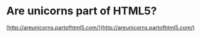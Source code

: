 <!--
id: 788108270
link: http://tumblr.atmos.org/post/788108270/are-unicorns-part-of-html5
slug: are-unicorns-part-of-html5
date: Thu Jul 08 2010 21:45:51 GMT-0700 (PDT)
publish: 2010-07-08
tags: 
title: Are unicorns part of HTML5?
-->


Are unicorns part of HTML5?
===========================

[http://areunicorns.partofhtml5.com/](http://areunicorns.partofhtml5.com/)

